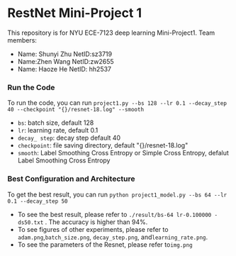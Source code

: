 # RestNet Mini-Project 1

This repository is for NYU ECE-7123 deep learning Mini-Project1. Team members:

* Name: Shunyi Zhu  NetID:sz3719
* Name:Zhen Wang   NetID:zw2655
* Name: Haoze He     NetID: hh2537



### Run the Code

To run the code, you can run `project1.py --bs 128 --lr 0.1 --decay_step 40 --checkpoint "{}/resnet-18.log" --smooth`

* `bs`: batch size, default 128
* `lr`: learning rate, default 0.1
* `decay_ step`: decay step default 40
* `checkpoint`: file saving directory, default "{}/resnet-18.log"
* `smooth`: Label Smoothing Cross Entropy or Simple Cross Entropy, defalut Label Smoothing Cross Entropy



### Best Configuration and Architecture

To get the best result, you can run `python project1_model.py --bs 64 --lr 0.1 --decay_step 50`

* To see the best result, please refer to `./result/bs-64 lr-0.100000 -ds50.txt` . The accuracy is higher than 94%.
* To see figures of other experiments, please refer to `adam.png`,`batch_size.png`, `decay_step.png`, and`learning_rate.png`.
* To see the parameters of the Resnet, please refer to`img.png`



